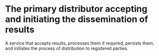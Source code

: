 # The primary distributor accepting and initiating the dissemination of results

A service that accepts results, processes them if required, persists them, and initiates the process of distribution to registered parties.